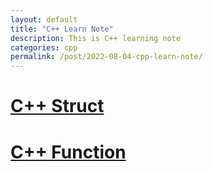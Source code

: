 ```yaml
---
layout: default
title: "C++ Learn Note"
description: This is C++ learning note
categories: cpp
permalink: /post/2022-08-04-cpp-learn-note/
---
```


# [C++ Struct](/post/cpp-note/cpp-struct/)
# [C++ Function](/post/cpp-note/cpp-inline-struct/)

